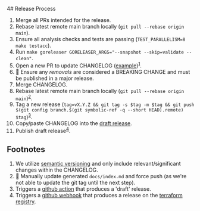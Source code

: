 4# Release Process

1. Merge all PRs intended for the release.
1. Rebase latest remote main branch locally (`git pull --rebase origin main`).
1. Ensure all analysis checks and tests are passing (`TEST_PARALLELISM=8 make testacc`).
1. Run `make goreleaser GORELEASER_ARGS="--snapshot --skip=validate --clean"`.
1. Open a new PR to update CHANGELOG ([example](https://github.com/fastly/terraform-provider-fastly/pull/498/files))<sup>[1](#note1)</sup>.
1. 🚨 Ensure any _removals_ are considered a BREAKING CHANGE and must be published in a major release.
1. Merge CHANGELOG.
1. Rebase latest remote main branch locally (`git pull --rebase origin main`)<sup>[2](#note2)</sup>.
1. Tag a new release (`tag=vX.Y.Z && git tag -s $tag -m $tag && git push $(git config branch.$(git symbolic-ref -q --short HEAD).remote) $tag`)<sup>[3](#note3)</sup>.
1. Copy/paste CHANGELOG into the [draft release](https://github.com/fastly/terraform-provider-fastly/releases).
1. Publish draft release<sup>[4](#note4)</sup>.

## Footnotes

1. <a name="note1"></a>We utilize [semantic versioning](https://semver.org/) and only include relevant/significant changes within the CHANGELOG.
1. <a name="note2"></a>🚨 Manually update generated `docs/index.md` and force push (as we're not able to update the git tag until the next step).
1. <a name="note3"></a>Triggers a [github action](https://github.com/fastly/terraform-provider-fastly/blob/main/.github/workflows/release.yml) that produces a 'draft' release.
1. <a name="note4"></a>Triggers a [github webhook](https://github.com/fastly/terraform-provider-fastly/settings/hooks) that produces a release on the [terraform registry](https://registry.terraform.io/providers/fastly/fastly/latest).
